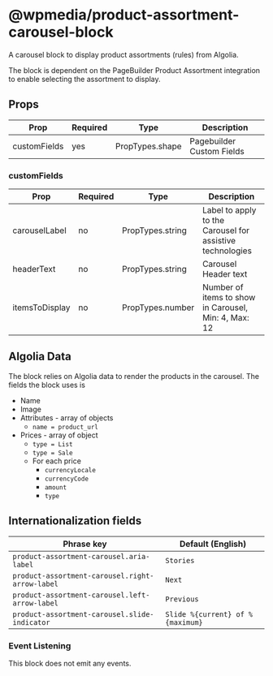 # @wpmedia/product-assortment-carousel-block

A carousel block to display product assortments (rules) from Algolia.

The block is dependent on the PageBuilder Product Assortment integration to enable selecting the assortment to display.

## Props

| **Prop**     | **Required** | **Type**        | **Description**           |
| ------------ | ------------ | --------------- | ------------------------- |
| customFields | yes          | PropTypes.shape | Pagebuilder Custom Fields |

### customFields

| **Prop**       | **Required** | **Type**         | **Description**                                           |
| -------------- | ------------ | ---------------- | --------------------------------------------------------- |
| carouselLabel  | no           | PropTypes.string | Label to apply to the Carousel for assistive technologies |
| headerText     | no           | PropTypes.string | Carousel Header text                                      |
| itemsToDisplay | no           | PropTypes.number | Number of items to show in Carousel, Min: 4, Max: 12      |

## Algolia Data

The block relies on Algolia data to render the products in the carousel. The fields the block uses is

- Name
- Image
- Attributes - array of objects
  - `name = product_url`
- Prices - array of object
  - `type = List`
  - `type = Sale`
  - For each price
    - `currencyLocale`
    - `currencyCode`
    - `amount`
    - `type`

## Internationalization fields

| Phrase key                                      | Default (English)                |
| ----------------------------------------------- | -------------------------------- |
| `product-assortment-carousel.aria-label`        | `Stories`                        |
| `product-assortment-carousel.right-arrow-label` | `Next`                           |
| `product-assortment-carousel.left-arrow-label`  | `Previous`                       |
| `product-assortment-carousel.slide-indicator`   | `Slide %{current} of %{maximum}` |

### Event Listening

This block does not emit any events.
